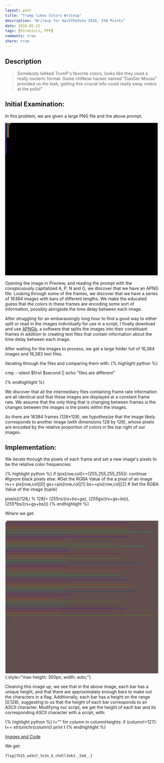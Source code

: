 ```yaml
---
layout: post
title: "Trump likes Colors Writeup"
description: "Writeup for HackTheVote 2016, 250 Points"
date: 2016-05-22
tags: [Forensics, PPP]
comments: true
share: true
---
```


## Description
>Somebody leAked TrumP's favorite colors, looks like they used a really esoteric format. Some chiNese hacker named "DanGer Mouse" provided us the leak, getting this crucial info could really sway voters at the polls!"

## Initial Examination:
In this problem, we are given a large PNG file and the above prompt. 

![alt-text](/images/trump_likes_colors_handout.png)

Opening the image in Preview, and reading the prompt with the conspicuously capitalized A, P, N and G, we discover that we have an APNG file.  Looking through some of the frames, we discover that we have a series of 16384 images with bars of different lengths.  We make the educated guess that the colors in these frames are encoding some sort of information, possibly alongside the time delay between each image.

After struggling for an embarassingly long hour to find a good way to either split or read in the images individually for use in a script, I finally download and use [APNGb](https://sourceforge.net/projects/apngasm/files/2.7/), a software that splits the images into their constituant frames in addition to creating text files that contain information about the time delay between each image.

After waiting for the images to process, we get a large folder full of 16,384 images and 16,383 text files.

Iterating through the files and comparing them with:
{% highlight python %}

cmp --silent $first $second || echo "files are different"

{% endhighlight %}

We discover that all the intermediary files containing frame rate information are all identical and that these images are displayed at a constant frame rate. We assume that the only thing that is changing between frames is the changes between the images is the pixels within the images.

As there are 16384 frames (128*128), we hypothesize that the image likely corresponds to another image (with dimensions 128 by 128), whose pixels are encoded by the relative proportion of colors in the top right of our images.

## Implementation:

We iterate through the pixels of each frame and set a new image's pixels to be the relative color frequencies:

{% highlight python %}
if (pix[row,col]==(255,255,255,255)): 
	continue #Ignore black pixels
else:
	#Get the RGBA Value of the a pixel of an image
	rs+= pix[row,col][0]
	gs+=pix[row,col][1]
	bs+=pix[row,col][2] 
	# Set the RGBA Value of the image (tuple)
	
 pixels[i/128,i % 128]= (255*rs/(rs+bs+gs),
 	(255*gs/(rs+gs+bs)),(255*bs/(rs+gs+bs)))
{% endhighlight %}



Where we get:

![alt-text](/images/results-trump-likes-colors.png){:style="max-height: 300px; width: auto;"}



Cleaning this image up, we see that in the above image, each bar has a unique height, and that there are approximately enough bars to make out the characters in a flag.  Additionally, each bar has a height on the range [0,128), suggesting to us that the height of each bar corresponds to an ASCII character.   Modifying our script, we get the height of each bar and its corresponding ASCII character with a script, with:

{% highlight python %}
t=""
for column in columnHeights:
	if (column!=127):
		t+= str(unichr(column))
print t
{% endhighlight %}

[Images and Code](/files/TrumpLikesColorsStuff.zip)

We get:

`flag{7h15_w45n7_3v3n_4_ch4ll3n63._54d_.}`


